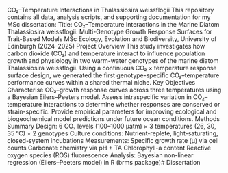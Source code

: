 CO₂–Temperature Interactions in Thalassiosira weissflogii
This repository contains all data, analysis scripts, and supporting documentation for my MSc dissertation:
Title:
CO₂–Temperature Interactions in the Marine Diatom Thalassiosira weissflogii: Multi-Genotype Growth Response Surfaces for Trait-Based Models
MSc Ecology, Evolution and Biodiversity, University of Edinburgh (2024–2025)
Project Overview
This study investigates how carbon dioxide (CO₂) and temperature interact to influence population growth and physiology in two warm-water genotypes of the marine diatom Thalassiosira weissflogii. Using a continuous CO₂ × temperature response surface design, we generated the first genotype-specific CO₂–temperature performance curves within a shared thermal niche.
Key Objectives
Characterise CO₂–growth response curves across three temperatures using a Bayesian Eilers–Peeters model.
Assess intraspecific variation in CO₂–temperature interactions to determine whether responses are conserved or strain-specific.
Provide empirical parameters for improving ecological and biogeochemical model predictions under future ocean conditions.
Methods Summary
Design: 6 CO₂ levels (100–1000 µatm) × 3 temperatures (26, 30, 35 °C) × 2 genotypes
Culture conditions: Nutrient-replete, light-saturating, closed-system incubations
Measurements:
Specific growth rate (μ) via cell counts
Carbonate chemistry via pH + TA
Chlorophyll-a content
Reactive oxygen species (ROS) fluorescence
Analysis: Bayesian non-linear regression (Eilers–Peeters model) in R (brms package)# Dissertation
